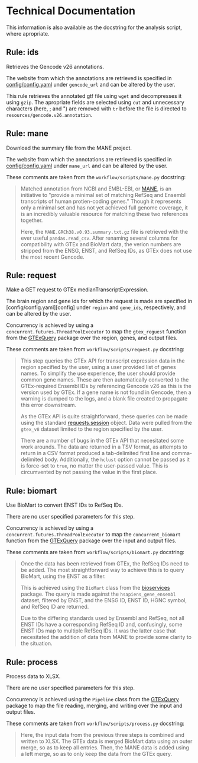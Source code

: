 # Technical Documentation

This information is also available as the docstring for the analysis script,
where apropriate.

## Rule: ids

Retrieves the Gencode v26 annotations.

The website from which the annotations are retrieved is specified in
[config/config.yaml](../config/config.yaml)
under `gencode_url` and can be altered by the user.

This rule retrieves the annotated gtf file using `wget`
and decompresses it using `gzip`.
The apropriate fields are selected using `cut`
and unnecessary characters (here, ; and ") are removed with `tr`
before the file is directed to `resources/gencode.v26.annotation`.

## Rule: mane

Download the summary file from the MANE project.

The website from which the annotations are retrieved is specified in
[config/config.yaml](../config/config.yaml)
under `mane_url` and can be altered by the user.

These comments are taken from the `workflow/scripts/mane.py` docstring:

> Matched annotation from NCBI and EMBL-EBI, or [MANE][mane],
> is an initiative to "provide a minimal set of matching RefSeq and Ensembl transcripts
> of human protien-coding genes."
> Though it represents only a minimal set and has not yet achieved full genome coverage,
> it is an incredibly valuable resource for matching these two references together.
>
> Here, the `MANE.GRCh38.v0.93.summary.txt.gz` file is retrieved with the ever useful
> `pandas.read_csv`. After renaming several columns for compatibility with GTEx and
> BioMart data, the verion numbers are stripped from the ENSG, ENST, and RefSeq IDs,
> as GTEx does not use the most recent Gencode.

## Rule: request

Make a GET request to GTEx medianTranscriptExpression.

The brain region and gene ids for which the request is made are specified in
[config/config.yaml][config]
under `region` and `gene_ids`,
respectively,
and can be altered by the user.

Concurrency is achieved by using a `concurrent.futures.ThreadPoolExecutor`
to map the `gtex_reguest` function from the
[GTExQuery][gtexquery]
package over the region, genes, and output files.

These comments are taken from `workflow/scripts/request.py` docstring:

> This step queries the GTEx API for transcript expression data in the region
> specified by the user,
> using a user provided list of genes names.
> To simplify the use experience,
> the user should provide common gene names.
> These are then automatically converted to the GTEx-required Ensembl IDs
> by referencing Gencode v26 as this is the version used by GTEx.
> If a gene name is not found in Gencode,
> then a warning is dumped to the logs,
> and a blank file created to propagate this error downstream.
>
> As the GTEx API is quite straightforward,
> these queries can be made using the standard [requests.session][session] object.
> Data were pulled from the `gtex_v8` dataset limited to the
> region specified by the user.
>
> There are a number of bugs in the GTEx API that necesitated some work arounds.
> The data are returned in a TSV format,
> as attempts to return in a CSV format produced a tab-delimited first line
> and comma-delimited body.
> Additionally,
> the `hclust` option cannot be passed as it is force-set to `true`,
> no matter the user-passed value.
> This is circumvented by not passing the value in the first place.

## Rule: biomart

Use BioMart to convert ENST IDs to RefSeq IDs.

There are no user specified parameters for this step.

Concurrency is achieved by using a `concurrent.futures.ThreadPoolExecutor`
to map the `concurrent_biomart` function from the
[GTExQuery][gtexquery]
package over the input and output files.

These comments are taken from `workflow/scripts/biomart.py` docstring:

> Once the data has been retrieved from GTEx,
> the RefSeq IDs need to be added.
> The most straightforward way to achieve this is to query BioMart,
> using the ENST as a filter.
>
> This is achieved using the `BioMart` class from the [bioservices][bioservices] package.
> The query is made against the `hsapiens_gene_ensembl` dataset,
> filtered by ENST,
> and the ENSG ID, ENST ID, HGNC symbol, and RefSeq ID are returned.
>
> Due to the differing standards used by Ensembl and RefSeq,
> not all ENST IDs have a corresponding RefSeq ID and,
> confusingly,
> some ENST IDs map to multiple RefSeq IDs.
> It was the latter case that necesitated the addition of data from MANE
> to provide some clarity to the situation.

## Rule: process

Process data to XLSX.

There are no user specified parameters for this step.

Concurrency is achieved using the `Pipeline` class from the
[GTExQuery][gtexquery]
package to map the file reading, merging, and writing over the
input and output files.

These comments are taken from `workflow/scripts/process.py` docstring:

> Here,
> the input data from the previous three steps is combined and written to XLSX.
> The GTEx data is merged BioMart data using an outer merge,
> so as to keep all entries.
> Then,
> the MANE data is added using a left merge,
> so as to only keep the data from the GTEx query.

[mane]: https://www.ncbi.nlm.nih.gov/refseq/MANE/ "MANE"
[session]: https://docs.python-requests.org/en/master/user/advanced/ "Requests Package"
[bioservices]: https://github.com/cokelaer/bioservices "Bioservices Package"
[gtexquery]: https://github.com/IMS-Bio2Core-Facility/GTExQuery "GTExQuery"
